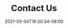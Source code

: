 ---
title: "Contact Us"
description: Contact Crown Homes, LLC in Brandon Mississippi.
date: 2021-03-04T16:20:34-08:00
layout: contact
image: /images/gallery/living-room-kitchen-1.jpg
herotitle: Ready to Talk to Crown?
herotext: Contact Us
---